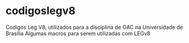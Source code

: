 # codigoslegv8
Codigos Leg V8, utilizados para a disciplina de OAC na Universidade de Brasília
Algumas macros para serem utilizadas com LEGv8

